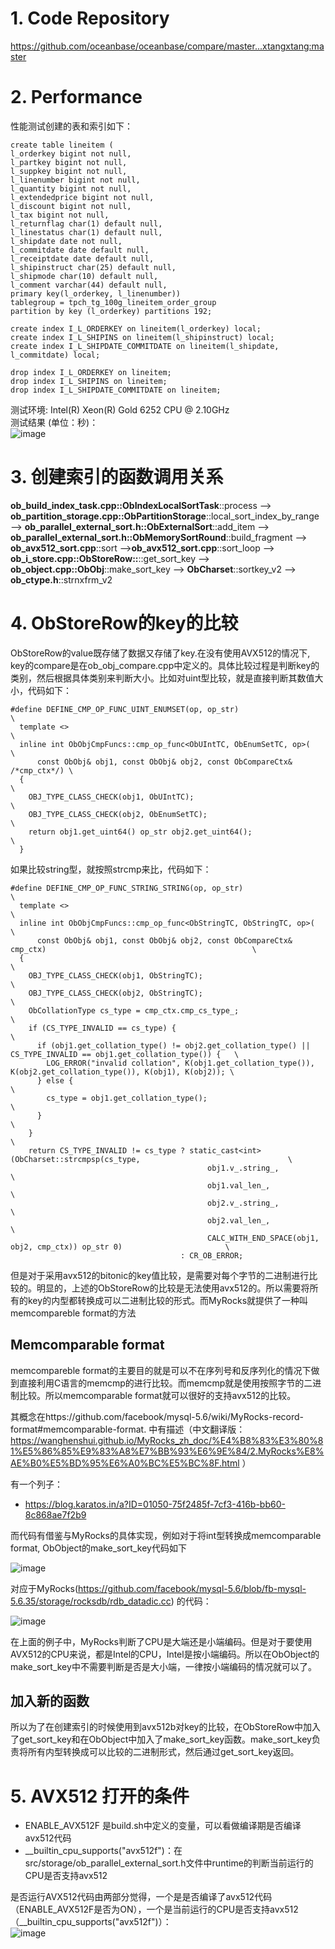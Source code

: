 # 1. Code Repository

https://github.com/oceanbase/oceanbase/compare/master...xtangxtang:master

# 2. Performance

性能测试创建的表和索引如下：

    create table lineitem (
    l_orderkey bigint not null,
    l_partkey bigint not null,
    l_suppkey bigint not null,
    l_linenumber bigint not null,
    l_quantity bigint not null,
    l_extendedprice bigint not null,
    l_discount bigint not null,
    l_tax bigint not null,
    l_returnflag char(1) default null,
    l_linestatus char(1) default null,
    l_shipdate date not null,
    l_commitdate date default null,
    l_receiptdate date default null,
    l_shipinstruct char(25) default null,
    l_shipmode char(10) default null,
    l_comment varchar(44) default null,
    primary key(l_orderkey, l_linenumber))
    tablegroup = tpch_tg_100g_lineitem_order_group
    partition by key (l_orderkey) partitions 192;
    
    create index I_L_ORDERKEY on lineitem(l_orderkey) local;
    create index I_L_SHIPINS on lineitem(l_shipinstruct) local;
    create index I_L_SHIPDATE_COMMITDATE on lineitem(l_shipdate, l_commitdate) local;
    
    drop index I_L_ORDERKEY on lineitem;
    drop index I_L_SHIPINS on lineitem;
    drop index I_L_SHIPDATE_COMMITDATE on lineitem;    
    
测试环境: Intel(R) Xeon(R) Gold 6252 CPU @ 2.10GHz<br>
测试结果 (单位：秒)：<br>
![image](https://user-images.githubusercontent.com/3771594/163766722-5a322b46-b1c9-40fa-8e74-72c27a3483e3.png)    
    
# 3. 创建索引的函数调用关系
**ob_build_index_task.cpp::ObIndexLocalSortTask**::process --> **ob_partition_storage.cpp::ObPartitionStorage**::local_sort_index_by_range --> **ob_parallel_external_sort.h::ObExternalSort**::add_item --> **ob_parallel_external_sort.h::ObMemorySortRound**::build_fragment  --> **ob_avx512_sort.cpp**::sort -->**ob_avx512_sort.cpp**::sort_loop --> **ob_i_store.cpp::ObStoreRow::**::get_sort_key --> **ob_object.cpp::ObObj**::make_sort_key --> **ObCharset**::sortkey_v2 --> **ob_ctype.h**::strnxfrm_v2

# 4. ObStoreRow的key的比较

ObStoreRow的value既存储了数据又存储了key.在没有使用AVX512的情况下, key的compare是在ob_obj_compare.cpp中定义的。具体比较过程是判断key的类别，然后根据具体类别来判断大小。比如对uint型比较，就是直接判断其数值大小，代码如下：

    #define DEFINE_CMP_OP_FUNC_UINT_ENUMSET(op, op_str)                          \
      template <>                                                                \
      inline int ObObjCmpFuncs::cmp_op_func<ObUIntTC, ObEnumSetTC, op>(          \
          const ObObj& obj1, const ObObj& obj2, const ObCompareCtx& /*cmp_ctx*/) \
      {                                                                          \
        OBJ_TYPE_CLASS_CHECK(obj1, ObUIntTC);                                    \
        OBJ_TYPE_CLASS_CHECK(obj2, ObEnumSetTC);                                 \
        return obj1.get_uint64() op_str obj2.get_uint64();                       \
      }

如果比较string型，就按照strcmp来比，代码如下：

    #define DEFINE_CMP_OP_FUNC_STRING_STRING(op, op_str)                                                                  \
      template <>                                                                                                         \
      inline int ObObjCmpFuncs::cmp_op_func<ObStringTC, ObStringTC, op>(                                                  \
          const ObObj& obj1, const ObObj& obj2, const ObCompareCtx& cmp_ctx)                                              \
      {                                                                                                                   \
        OBJ_TYPE_CLASS_CHECK(obj1, ObStringTC);                                                                           \
        OBJ_TYPE_CLASS_CHECK(obj2, ObStringTC);                                                                           \
        ObCollationType cs_type = cmp_ctx.cmp_cs_type_;                                                                   \
        if (CS_TYPE_INVALID == cs_type) {                                                                                 \
          if (obj1.get_collation_type() != obj2.get_collation_type() || CS_TYPE_INVALID == obj1.get_collation_type()) {   \
            LOG_ERROR("invalid collation", K(obj1.get_collation_type()), K(obj2.get_collation_type()), K(obj1), K(obj2)); \
          } else {                                                                                                        \
            cs_type = obj1.get_collation_type();                                                                          \
          }                                                                                                               \
        }                                                                                                                 \
        return CS_TYPE_INVALID != cs_type ? static_cast<int>(ObCharset::strcmpsp(cs_type,                                 \
                                                obj1.v_.string_,                                                          \
                                                obj1.val_len_,                                                            \
                                                obj2.v_.string_,                                                          \
                                                obj2.val_len_,                                                            \
                                                CALC_WITH_END_SPACE(obj1, obj2, cmp_ctx)) op_str 0)                       \
                                          : CR_OB_ERROR;  
                                          
但是对于采用avx512的bitonic的key值比较，是需要对每个字节的二进制进行比较的。明显的，上述的ObStoreRow的比较是无法使用avx512的。所以需要将所有的key的内型都转换成可以二进制比较的形式。而MyRocks就提供了一种叫memcompareble format的方法
  
## Memcomparable format

memcompareble format的主要目的就是可以不在序列号和反序列化的情况下做到直接利用C语言的memcmp的进行比较。而memcmp就是使用按照字节的二进制比较。所以memcomparable format就可以很好的支持avx512的比较。

其概念在https://github.com/facebook/mysql-5.6/wiki/MyRocks-record-format#memcomparable-format. 中有描述（中文翻译版：https://wanghenshui.github.io/MyRocks_zh_doc/%E4%B8%83%E3%80%81%E5%86%85%E9%83%A8%E7%BB%93%E6%9E%84/2.MyRocks%E8%AE%B0%E5%BD%95%E6%A0%BC%E5%BC%8F.html ）

有一个列子：
* https://blog.karatos.in/a?ID=01050-75f2485f-7cf3-416b-bb60-8c868ae7f2b9

而代码有借鉴与MyRocks的具体实现，例如对于将int型转换成memcomparable format, ObObject的make_sort_key代码如下

![image](https://user-images.githubusercontent.com/3771594/164168229-110cd495-991b-4877-9114-1d0f1478ac12.png)

对应于MyRocks(https://github.com/facebook/mysql-5.6/blob/fb-mysql-5.6.35/storage/rocksdb/rdb_datadic.cc) 的代码：

![image](https://user-images.githubusercontent.com/3771594/162111561-f7adb9f0-d32f-4e99-9119-194ccdd065d0.png)

在上面的例子中，MyRocks判断了CPU是大端还是小端编码。但是对于要使用AVX512的CPU来说，都是Intel的CPU，Intel是按小端编码。所以在ObObject的make_sort_key中不需要判断是否是大小端，一律按小端编码的情况就可以了。

## 加入新的函数

所以为了在创建索引的时候使用到avx512b对key的比较，在ObStoreRow中加入了get_sort_key和在ObObject中加入了make_sort_key函数。make_sort_key负责将所有内型转换成可以比较的二进制形式，然后通过get_sort_key返回。

# 5. AVX512 打开的条件

* ENABLE_AVX512F 是build.sh中定义的变量，可以看做编译期是否编译avx512代码
* __builtin_cpu_supports("avx512f")：在src/storage/ob_parallel_external_sort.h文件中runtime的判断当前运行的CPU是否支持avx512

是否运行AVX512代码由两部分觉得，一个是是否编译了avx512代码（ENABLE_AVX512F是否为ON），一个是当前运行的CPU是否支持avx512（__builtin_cpu_supports("avx512f")）：<br>
![image](https://user-images.githubusercontent.com/3771594/162872922-4132b618-5589-4a99-888b-49db3ba44d27.png)




